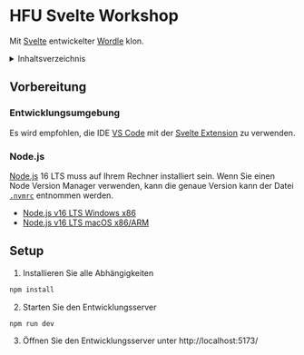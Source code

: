 # HFU Svelte Workshop

Mit [Svelte](https://svelte.dev/) entwickelter [Wordle](https://www.nytimes.com/games/wordle/index.html) klon.

<details>
  <summary>Inhaltsverzeichnis</summary>

- [Vorbereitung](#vorbereitung)
  - [Entwicklungsumgebung](#entwicklungsumgebung)
  - [Node.js](#nodejs)
- [Setup](#setup)

</details>

## Vorbereitung

### Entwicklungsumgebung

Es wird empfohlen, die IDE [VS Code](https://code.visualstudio.com/) mit der [Svelte Extension](https://marketplace.visualstudio.com/items?itemName=svelte.svelte-vscode) zu verwenden.

### Node.js

[Node.js](https://nodejs.org/en/) 16 LTS muss auf Ihrem Rechner installiert sein. Wenn Sie einen Node Version Manager verwenden, kann die genaue Version kann der Datei [`.nvmrc`](./.nvmrc) entnommen werden.

- [Node.js v16 LTS Windows x86](https://nodejs.org/dist/v16.18.0/node-v16.18.0-x86.msi)
- [Node.js v16 LTS macOS x86/ARM](https://nodejs.org/dist/v16.18.0/node-v16.18.0.pkg)

## Setup

1. Installieren Sie alle Abhängigkeiten

```bash
npm install
```

2. Starten Sie den Entwicklungsserver

```bash
npm run dev
```

3. Öffnen Sie den Entwicklungsserver unter http://localhost:5173/
